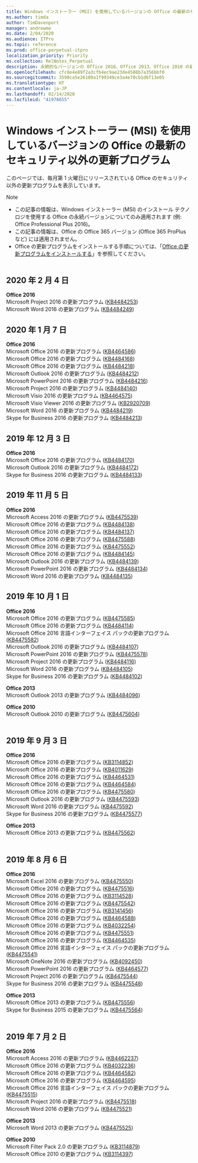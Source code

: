 ```yaml
---
title: Windows インストーラー (MSI) を使用しているバージョンの Office の最新のセキュリティ以外の更新プログラム
ms.author: timda
author: TimDavenport
manager: andrewmo
ms.date: 2/04/2020
ms.audience: ITPro
ms.topic: reference
ms.prod: office-perpetual-itpro
localization_priority: Priority
ms.collection: RelNotes_Perpetual
description: 永続的なバージョンの Office 2016、Office 2013、Office 2010 の最新のセキュリティ以外の更新プログラム情報へのリンクを IT 技術者に提供します
ms.openlocfilehash: cfc8e4e89f2a3cfb4ec9ae23de4588b7a356bbf0
ms.sourcegitcommit: 3598ca5e26109a1f99349ce3a4e70cb1d6f13e05
ms.translationtype: HT
ms.contentlocale: ja-JP
ms.lasthandoff: 02/14/2020
ms.locfileid: "41978655"
---
```

# <a name="latest-non-security-updates-for-versions-of-office-that-use-windows-installer-msi"></a>Windows インストーラー (MSI) を使用しているバージョンの Office の最新のセキュリティ以外の更新プログラム

このページでは、毎月第 1 火曜日にリリースされている Office のセキュリティ以外の更新プログラムを表示しています。

> [!NOTE]
> - この記事の情報は、Windows インストーラー (MSI) のインストール テクノロジを使用する Office の永続バージョンについてのみ適用されます (例: Office Professional Plus 2016)。
> - この記事の情報は、Office の Office 365 バージョン (Office 365 ProPlus など) には適用されません。
> - Office の更新プログラムをインストールする手順については、「[Office の更新プログラムをインストールする](https://support.office.com/article/2ab296f3-7f03-43a2-8e50-46de917611c5)」を参照してください。
<br/><br/>

## <a name="february-4-2020"></a>2020 年 2 月 4 日

**Office 2016**<br/>
Microsoft Project 2016 の更新プログラム ([KB4484253](https://support.microsoft.com/help/4484253)) <br/>
Microsoft Word 2016 の更新プログラム ([KB4484249](https://support.microsoft.com/help/4484249)) <br/>

## <a name="january-7-2020"></a>2020 年 1 月 7 日

**Office 2016**<br/>
Microsoft Office 2016 の更新プログラム ([KB4464586](https://support.microsoft.com/help/4464586)) <br/>
Microsoft Office 2016 の更新プログラム ([KB4484168](https://support.microsoft.com/help/4484168)) <br/>
Microsoft Office 2016 の更新プログラム ([KB4484218](https://support.microsoft.com/help/4484218)) <br/>
Microsoft Outlook 2016 の更新プログラム ([KB4484212](https://support.microsoft.com/help/4484212)) <br/>
Microsoft PowerPoint 2016 の更新プログラム ([KB4484216](https://support.microsoft.com/help/4484216)) <br/>
Microsoft Project 2016 の更新プログラム ([KB4484140](https://support.microsoft.com/help/4484140)) <br/>
Microsoft Visio 2016 の更新プログラム ([KB4464575](https://support.microsoft.com/help/4464575)) <br/>
Microsoft Visio Viewer 2016 の更新プログラム ([KB2920709](https://support.microsoft.com/help/2920709)) <br/>
Microsoft Word 2016 の更新プログラム ([KB4484219](https://support.microsoft.com/help/4484219)) <br/>
Skype for Business 2016 の更新プログラム ([KB4484213](https://support.microsoft.com/help/4484213)) <br/>


## <a name="december-3-2019"></a>2019 年 12 月 3 日

**Office 2016**<br/>
Microsoft Office 2016 の更新プログラム ([KB4484170](https://support.microsoft.com/help/4484170)) <br/>
Microsoft Outlook 2016 の更新プログラム ([KB4484172](https://support.microsoft.com/help/4484172)) <br/>
Skype for Business 2016 の更新プログラム ([KB4484133](https://support.microsoft.com/help/4484133)) <br/>

## <a name="november-5-2019"></a>2019 年 11 月 5 日

**Office 2016**<br/>
Microsoft Access 2016 の更新プログラム ([KB4475539](https://support.microsoft.com/help/4475539)) <br/>
Microsoft Office 2016 の更新プログラム ([KB4484138](https://support.microsoft.com/help/4484138)) <br/>
Microsoft Office 2016 の更新プログラム ([KB4484137](https://support.microsoft.com/help/4484137)) <br/>
Microsoft Office 2016 の更新プログラム ([KB4475588](https://support.microsoft.com/help/4475588)) <br/>
Microsoft Office 2016 の更新プログラム ([KB4475552](https://support.microsoft.com/help/4475552)) <br/>
Microsoft Office 2016 の更新プログラム ([KB4484145](https://support.microsoft.com/help/4484145)) <br/>
Microsoft Outlook 2016 の更新プログラム ([KB4484139](https://support.microsoft.com/help/4484139)) <br/>
Microsoft PowerPoint 2016 の更新プログラム ([KB4484134](https://support.microsoft.com/help/4484134)) <br/>
Microsoft Word 2016 の更新プログラム ([KB4484135](https://support.microsoft.com/help/4484135)) <br/>

## <a name="october-1-2019"></a>2019 年 10 月 1 日

**Office 2016**<br/>
Microsoft Office 2016 の更新プログラム ([KB4475585](https://support.microsoft.com/help/4475585)) <br/> Microsoft Office 2016 の更新プログラム ([KB4484114](https://support.microsoft.com/help/4484114)) <br/>
Microsoft Office 2016 言語インターフェイス パックの更新プログラム ([KB4475582](https://support.microsoft.com/help/4475582))<br/>
Microsoft Outlook 2016 の更新プログラム ([KB4484107](https://support.microsoft.com/help/4484107)) <br/>
Microsoft PowerPoint 2016 の更新プログラム ([KB4475578](https://support.microsoft.com/help/4475578)) <br/>
Microsoft Project 2016 の更新プログラム ([KB4484116](https://support.microsoft.com/help/4484116)) <br/>
Microsoft Word 2016 の更新プログラム ([KB4484105](https://support.microsoft.com/help/4484105)) <br/>
Skype for Business 2016 の更新プログラム ([KB4484102](https://support.microsoft.com/help/4484102)) <br/>

**Office 2013**<br/>
Microsoft Outlook 2013 の更新プログラム ([KB4484096](https://support.microsoft.com/help/4484096))<br/>

**Office 2010**<br/>
Microsoft Outlook 2010 の更新プログラム ([KB4475604](https://support.microsoft.com/help/4475604))<br/><br/>

## <a name="september-3-2019"></a>2019 年 9 月 3 日

**Office 2016**<br/>
Microsoft Office 2016 の更新プログラム ([KB3114852](https://support.microsoft.com/help/3114852))<br/>
Microsoft Office 2016 の更新プログラム ([KB4011629](https://support.microsoft.com/help/4011629))<br/>
Microsoft Office 2016 の更新プログラム ([KB4464531](https://support.microsoft.com/help/4464531))<br/>
Microsoft Office 2016 の更新プログラム ([KB4464584](https://support.microsoft.com/help/4464584))<br/>
Microsoft Office 2016 の更新プログラム ([KB4475580](https://support.microsoft.com/help/4475580))<br/>
Microsoft Outlook 2016 の更新プログラム ([KB4475593](https://support.microsoft.com/help/4475593))<br/>
Microsoft Word 2016 の更新プログラム ([KB4475592](https://support.microsoft.com/help/4475592))<br/>
Skype for Business 2016 の更新プログラム ([KB4475577](https://support.microsoft.com/help/4475577))<br/>

**Office 2013**<br/>
Microsoft Office 2013 の更新プログラム ([KB4475562](https://support.microsoft.com/help/4475562))<br/><br/>



## <a name="august-6-2019"></a>2019 年 8 月 6 日

**Office 2016**<br/>
Microsoft Excel 2016 の更新プログラム ([KB4475550](https://support.microsoft.com/help/4475550))<br/>
Microsoft Office 2016 の更新プログラム ([KB4475516](https://support.microsoft.com/help/4475516))<br/>
Microsoft Office 2016 の更新プログラム ([KB3114528](https://support.microsoft.com/help/3114528))<br/>
Microsoft Office 2016 の更新プログラム ([KB4475542](https://support.microsoft.com/help/4475542))<br/>
Microsoft Office 2016 の更新プログラム ([KB3141456](https://support.microsoft.com/help/3141456))<br/>
Microsoft Office 2016 の更新プログラム ([KB4464588](https://support.microsoft.com/help/4464588))<br/>
Microsoft Office 2016 の更新プログラム ([KB4032254](https://support.microsoft.com/help/4032254))<br/>
Microsoft Office 2016 の更新プログラム ([KB4475551](https://support.microsoft.com/help/4475551))<br/>
Microsoft Office 2016 の更新プログラム ([KB4464535](https://support.microsoft.com/help/4464535))<br/>
Microsoft Office 2016 言語インターフェイス パックの更新プログラム ([KB4475541](https://support.microsoft.com/help/4475541))<br/>
Microsoft OneNote 2016 の更新プログラム ([KB4092450](https://support.microsoft.com/help/4092450))<br/>
Microsoft PowerPoint 2016 の更新プログラム ([KB4464577](https://support.microsoft.com/help/4464577))<br/>
Microsoft Project 2016 の更新プログラム ([KB4475544](https://support.microsoft.com/help/4475544))<br/>
Skype for Business 2016 の更新プログラム ([KB4475548](https://support.microsoft.com/help/4475548))<br/>

**Office 2013**<br/>
Microsoft Office 2013 の更新プログラム ([KB4475556](https://support.microsoft.com/help/4475556))<br/>
Skype for Business 2015 の更新プログラム ([KB4475564](https://support.microsoft.com/help/4475564))<br/><br/>



## <a name="july-2-2019"></a>2019 年 7 月 2 日

**Office 2016**<br/>
Microsoft Access 2016 の更新プログラム ([KB4462237](https://support.microsoft.com/help/4462237))<br/>
Microsoft Office 2016 の更新プログラム ([KB4032236](https://support.microsoft.com/help/4032236))<br/>
Microsoft Office 2016 の更新プログラム ([KB4464582](https://support.microsoft.com/help/4464582))<br/>
Microsoft Office 2016 の更新プログラム ([KB4464595](https://support.microsoft.com/help/4464595))<br/>
Microsoft Office 2016 言語インターフェイス パックの更新プログラム ([KB4475515](https://support.microsoft.com/help/4475515))<br/>
Microsoft Project 2016 の更新プログラム ([KB4475518](https://support.microsoft.com/help/4475518))<br/>
Microsoft Word 2016 の更新プログラム ([KB4475521](https://support.microsoft.com/help/4475521))<br/>


**Office 2013**<br/>
Microsoft Word 2013 の更新プログラム ([KB4475525](https://support.microsoft.com/help/4475525))<br/>


**Office 2010**<br/>
Microsoft Filter Pack 2.0 の更新プログラム ([KB3114879](https://support.microsoft.com/help/3114879))<br/>Microsoft Office 2010 の更新プログラム ([KB3114397](https://support.microsoft.com/help/3114397))<br/><br/>

